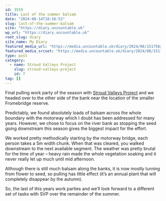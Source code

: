 ```yaml
---
id: 3559
title: Last of the summer balsam
date: "2024-08-14T18:16:53"
slug: last-of-the-summer-balsam
site: "https://diary.uncountable.uk"
wp_url: "https://diary.uncountable.uk"
root_slug: diary
site_name: My Diary
featured_media_url: "https://media.uncountable.uk/diary/2024/08/15175624/IMG20240814120426.webp"
featured_media_srcset: "https://media.uncountable.uk/diary/2024/08/15175624/IMG20240814120426-300x169.webp 300w, https://media.uncountable.uk/diary/2024/08/15175624/IMG20240814120426-1024x576.webp 1024w, https://media.uncountable.uk/diary/2024/08/15175624/IMG20240814120426-150x150.webp 150w, https://media.uncountable.uk/diary/2024/08/15175624/IMG20240814120426-640x360.webp 640w, https://media.uncountable.uk/diary/2024/08/15175624/IMG20240814120426.webp 2000w"
type: post
category:
  - name: Stroud Valleys Project
    slug: stroud-valleys-project
    id: 7
tag: []
---
```



<p>Final pulling work party of the season with <a href="https://www.stroudvalleysproject.org/">Stroud Valleys Project</a> and we headed over to the other side of the bank near the location of the smaller Fromebridge reserve.</p>



<p>Predictably, we found absolutely loads of balsam across the whole boundary with the motorway which I doubt has been addressed for many years.  However, we chose to focus on the river bank as stopping the seed going downstream this season gives the biggest impact for the effort.</p>



<p>We worked pretty methodically starting by the motorway bridge, each person takes a 5m width chunk.  When that was cleared, you walked downstream to the next available segment.  The weather was pretty brutal for the time of year &#8211; heavy rain made the whole vegetation soaking and it never really let up much until mid afternoon.</p>



<p>Although there is still much balsam along the banks, it is now mostly turning from flower to seed, so pulling has little effect (it&#8217;s an annual plant that will completely disappear by the autumn).  </p>



<p>So, the last of this years work parties and we&#8217;ll look forward to a different set of tasks with SVP over the remainder of the summer.</p>
